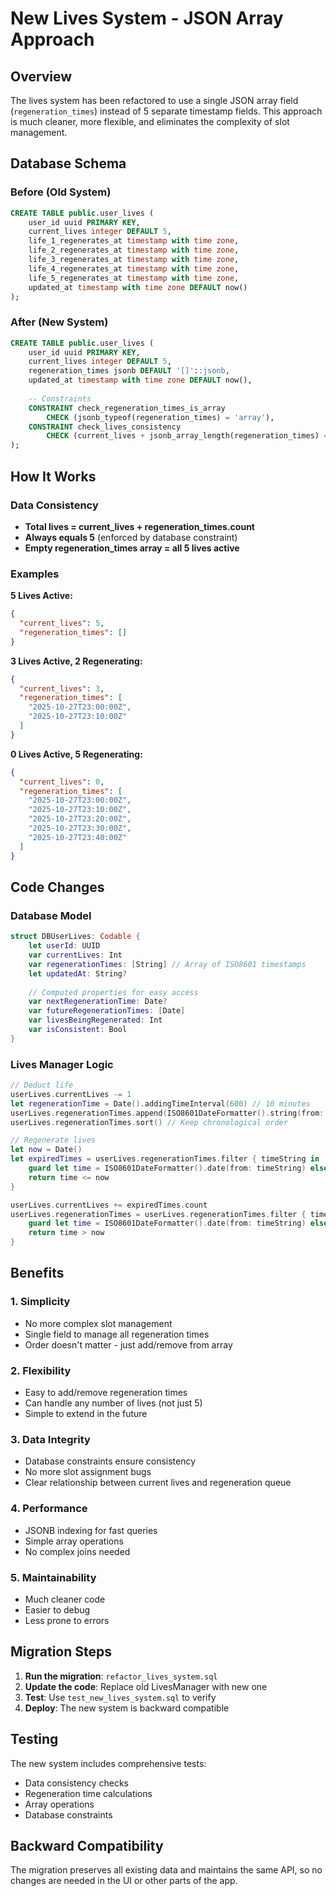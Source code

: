 # New Lives System - JSON Array Approach

## Overview

The lives system has been refactored to use a single JSON array field (`regeneration_times`) instead of 5 separate timestamp fields. This approach is much cleaner, more flexible, and eliminates the complexity of slot management.

## Database Schema

### Before (Old System)
```sql
CREATE TABLE public.user_lives (
    user_id uuid PRIMARY KEY,
    current_lives integer DEFAULT 5,
    life_1_regenerates_at timestamp with time zone,
    life_2_regenerates_at timestamp with time zone,
    life_3_regenerates_at timestamp with time zone,
    life_4_regenerates_at timestamp with time zone,
    life_5_regenerates_at timestamp with time zone,
    updated_at timestamp with time zone DEFAULT now()
);
```

### After (New System)
```sql
CREATE TABLE public.user_lives (
    user_id uuid PRIMARY KEY,
    current_lives integer DEFAULT 5,
    regeneration_times jsonb DEFAULT '[]'::jsonb,
    updated_at timestamp with time zone DEFAULT now(),
    
    -- Constraints
    CONSTRAINT check_regeneration_times_is_array 
        CHECK (jsonb_typeof(regeneration_times) = 'array'),
    CONSTRAINT check_lives_consistency 
        CHECK (current_lives + jsonb_array_length(regeneration_times) = 5)
);
```

## How It Works

### Data Consistency
- **Total lives = current_lives + regeneration_times.count**
- **Always equals 5** (enforced by database constraint)
- **Empty regeneration_times array = all 5 lives active**

### Examples

**5 Lives Active:**
```json
{
  "current_lives": 5,
  "regeneration_times": []
}
```

**3 Lives Active, 2 Regenerating:**
```json
{
  "current_lives": 3,
  "regeneration_times": [
    "2025-10-27T23:00:00Z",
    "2025-10-27T23:10:00Z"
  ]
}
```

**0 Lives Active, 5 Regenerating:**
```json
{
  "current_lives": 0,
  "regeneration_times": [
    "2025-10-27T23:00:00Z",
    "2025-10-27T23:10:00Z",
    "2025-10-27T23:20:00Z",
    "2025-10-27T23:30:00Z",
    "2025-10-27T23:40:00Z"
  ]
}
```

## Code Changes

### Database Model
```swift
struct DBUserLives: Codable {
    let userId: UUID
    var currentLives: Int
    var regenerationTimes: [String] // Array of ISO8601 timestamps
    let updatedAt: String?
    
    // Computed properties for easy access
    var nextRegenerationTime: Date?
    var futureRegenerationTimes: [Date]
    var livesBeingRegenerated: Int
    var isConsistent: Bool
}
```

### Lives Manager Logic
```swift
// Deduct life
userLives.currentLives -= 1
let regenerationTime = Date().addingTimeInterval(600) // 10 minutes
userLives.regenerationTimes.append(ISO8601DateFormatter().string(from: regenerationTime))
userLives.regenerationTimes.sort() // Keep chronological order

// Regenerate lives
let now = Date()
let expiredTimes = userLives.regenerationTimes.filter { timeString in
    guard let time = ISO8601DateFormatter().date(from: timeString) else { return false }
    return time <= now
}

userLives.currentLives += expiredTimes.count
userLives.regenerationTimes = userLives.regenerationTimes.filter { timeString in
    guard let time = ISO8601DateFormatter().date(from: timeString) else { return true }
    return time > now
}
```

## Benefits

### 1. **Simplicity**
- No more complex slot management
- Single field to manage all regeneration times
- Order doesn't matter - just add/remove from array

### 2. **Flexibility**
- Easy to add/remove regeneration times
- Can handle any number of lives (not just 5)
- Simple to extend in the future

### 3. **Data Integrity**
- Database constraints ensure consistency
- No more slot assignment bugs
- Clear relationship between current lives and regeneration queue

### 4. **Performance**
- JSONB indexing for fast queries
- Simple array operations
- No complex joins needed

### 5. **Maintainability**
- Much cleaner code
- Easier to debug
- Less prone to errors

## Migration Steps

1. **Run the migration**: `refactor_lives_system.sql`
2. **Update the code**: Replace old LivesManager with new one
3. **Test**: Use `test_new_lives_system.sql` to verify
4. **Deploy**: The new system is backward compatible

## Testing

The new system includes comprehensive tests:
- Data consistency checks
- Regeneration time calculations
- Array operations
- Database constraints

## Backward Compatibility

The migration preserves all existing data and maintains the same API, so no changes are needed in the UI or other parts of the app.
